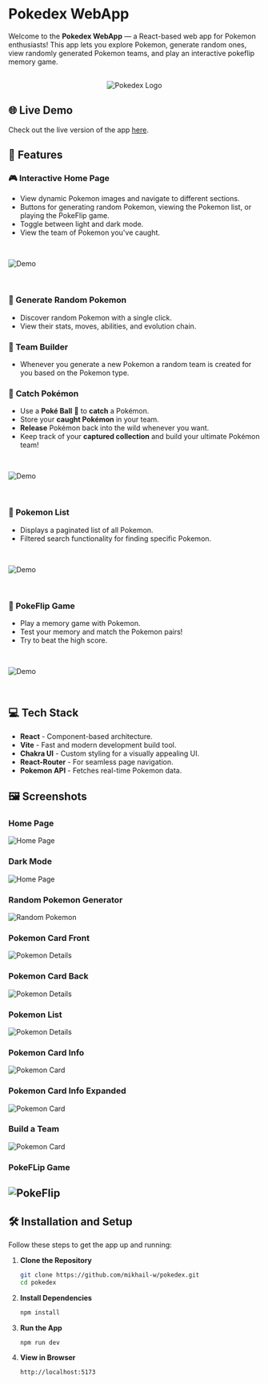 # Pokedex WebApp

Welcome to the **Pokedex WebApp** — a React-based web app for Pokemon
enthusiasts! This app lets you explore Pokemon, generate random ones, view
randomly generated Pokemon teams, and play an interactive pokeflip memory game.

<p align="center"style="margin-top: 30px;">
  <img src="./frontend/src/assets/images/pokemon/pokedex.png" alt="Pokedex Logo">
</p>

## 🌐 Live Demo

Check out the live version of the app
[here](https://d18sty0dsu44el.cloudfront.net/).

## 🚀 Features

### 🎮 Interactive Home Page

- View dynamic Pokemon images and navigate to different sections.
- Buttons for generating random Pokemon, viewing the Pokemon list, or playing
  the PokeFlip game.
- Toggle between light and dark mode.
- View the team of Pokemon you've caught.
<p>&nbsp;</p>

![Demo](./frontend/src/assets/images/screenshots/light-dark.gif)

<p>&nbsp;</p>

### 🔄 Generate Random Pokemon

- Discover random Pokemon with a single click.
- View their stats, moves, abilities, and evolution chain.

### 🧩 Team Builder

- Whenever you generate a new Pokemon a random team is created for you based on
  the Pokemon type.

### 🎯 **Catch Pokémon**

- Use a **Poké Ball** 🎱 to **catch** a Pokémon.
- Store your **caught Pokémon** in your team.
- **Release** Pokémon back into the wild whenever you want.
- Keep track of your **captured collection** and build your ultimate Pokémon
team! <br>
<p>&nbsp;</p>

![Demo](./frontend/src/assets/images/screenshots/rand-poke.gif)

<p>&nbsp;</p>

### 📖 Pokemon List

- Displays a paginated list of all Pokemon.
- Filtered search functionality for finding specific Pokemon.
<p>&nbsp;</p>

![Demo](./frontend/src/assets/images/screenshots/poke-list.gif)

<p>&nbsp;</p>

### 🎲 PokeFlip Game

- Play a memory game with Pokemon.
- Test your memory and match the Pokemon pairs!
- Try to beat the high score.
<p>&nbsp;</p>

![Demo](./frontend/src/assets/images/screenshots/poke-flip.gif)

<p>&nbsp;</p>

## 💻 Tech Stack

- **React** - Component-based architecture.
- **Vite** - Fast and modern development build tool.
- **Chakra UI** - Custom styling for a visually appealing UI.
- **React-Router** - For seamless page navigation.
- **Pokemon API** - Fetches real-time Pokemon data.

## 🖼 Screenshots

### Home Page

![Home Page](./frontend/src/assets/images/screenshots/home.png)

### Dark Mode

![Home Page](./frontend/src/assets/images/screenshots/home-dark.png)

### Random Pokemon Generator

![Random Pokemon](./frontend/src/assets/images/screenshots/random.png)

### Pokemon Card Front

![Pokemon Details](./frontend/src/assets/images/screenshots/team.png)

### Pokemon Card Back

![Pokemon Details](./frontend/src/assets/images/screenshots/team-back.png)

### Pokemon List

![Pokemon Details](./frontend/src/assets/images/screenshots/list.png)

### Pokemon Card Info

![Pokemon Card](./frontend/src/assets/images/screenshots/card.png)

### Pokemon Card Info Expanded

![Pokemon Card](./frontend/src/assets/images/screenshots/card-extended.png)

### Build a Team

![Pokemon Card](./frontend/src/assets/images/screenshots/cur-team.png)

### PokeFLip Game

## ![PokeFlip](./frontend/src/assets/images/screenshots/flip.png)

## 🛠 Installation and Setup

Follow these steps to get the app up and running:

1. **Clone the Repository**
   ```bash
   git clone https://github.com/mikhail-w/pokedex.git
   cd pokedex
   ```
2. **Install Dependencies**
   ```bash
   npm install
   ```
3. **Run the App**
   ```bash
   npm run dev
   ```
4. **View in Browser**
   ```bash
   http://localhost:5173
   ```
